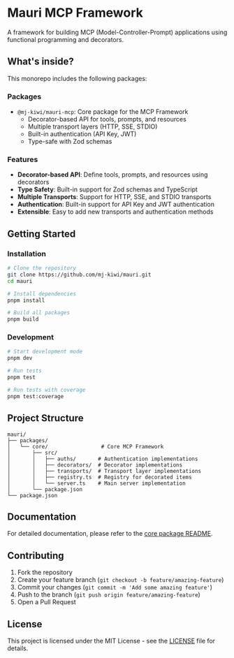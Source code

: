 # Mauri MCP Framework

A framework for building MCP (Model-Controller-Prompt) applications using functional programming and decorators.

## What's inside?

This monorepo includes the following packages:

### Packages

- `@mj-kiwi/mauri-mcp`: Core package for the MCP Framework
  - Decorator-based API for tools, prompts, and resources
  - Multiple transport layers (HTTP, SSE, STDIO)
  - Built-in authentication (API Key, JWT)
  - Type-safe with Zod schemas

### Features

- **Decorator-based API**: Define tools, prompts, and resources using decorators
- **Type Safety**: Built-in support for Zod schemas and TypeScript
- **Multiple Transports**: Support for HTTP, SSE, and STDIO transports
- **Authentication**: Built-in support for API Key and JWT authentication
- **Extensible**: Easy to add new transports and authentication methods

## Getting Started

### Installation

```bash
# Clone the repository
git clone https://github.com/mj-kiwi/mauri.git
cd mauri

# Install dependencies
pnpm install

# Build all packages
pnpm build
```

### Development

```bash
# Start development mode
pnpm dev

# Run tests
pnpm test

# Run tests with coverage
pnpm test:coverage
```

## Project Structure

```
mauri/
├── packages/
│   └── core/                 # Core MCP Framework
│       ├── src/
│       │   ├── auths/       # Authentication implementations
│       │   ├── decorators/  # Decorator implementations
│       │   ├── transports/  # Transport layer implementations
│       │   ├── registry.ts  # Registry for decorated items
│       │   └── server.ts    # Main server implementation
│       └── package.json
└── package.json
```

## Documentation

For detailed documentation, please refer to the [core package README](./packages/core/README.md).

## Contributing

1. Fork the repository
2. Create your feature branch (`git checkout -b feature/amazing-feature`)
3. Commit your changes (`git commit -m 'Add some amazing feature'`)
4. Push to the branch (`git push origin feature/amazing-feature`)
5. Open a Pull Request

## License

This project is licensed under the MIT License - see the [LICENSE](./LICENSE) file for details.
